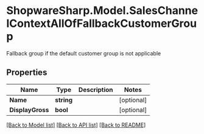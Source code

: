 # ShopwareSharp.Model.SalesChannelContextAllOfFallbackCustomerGroup
Fallback group if the default customer group is not applicable

## Properties

Name | Type | Description | Notes
------------ | ------------- | ------------- | -------------
**Name** | **string** |  | [optional] 
**DisplayGross** | **bool** |  | [optional] 

[[Back to Model list]](../../README.md#documentation-for-models) [[Back to API list]](../../README.md#documentation-for-api-endpoints) [[Back to README]](../../README.md)

